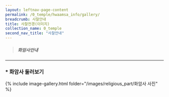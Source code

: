 ```yaml
---
layout: leftnav-page-content
permalink: /0_temple/hwaamsa_info/gallery/
breadcrumb: 사찰안내
title: 사찰전경(이미지)
collection_name: 0_temple
second_nav_title: "사찰안내"
---
```


> ##### **화암사안내**
---
### * **화암사 둘러보기**

{% include image-gallery.html folder="/images/religious_part/화암사 사진" %}

